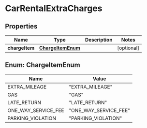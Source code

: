 
# CarRentalExtraCharges

## Properties
Name | Type | Description | Notes
------------ | ------------- | ------------- | -------------
**chargeItem** | [**ChargeItemEnum**](#ChargeItemEnum) |  |  [optional]


<a name="ChargeItemEnum"></a>
## Enum: ChargeItemEnum
Name | Value
---- | -----
EXTRA_MILEAGE | &quot;EXTRA_MILEAGE&quot;
GAS | &quot;GAS&quot;
LATE_RETURN | &quot;LATE_RETURN&quot;
ONE_WAY_SERVICE_FEE | &quot;ONE_WAY_SERVICE_FEE&quot;
PARKING_VIOLATION | &quot;PARKING_VIOLATION&quot;



